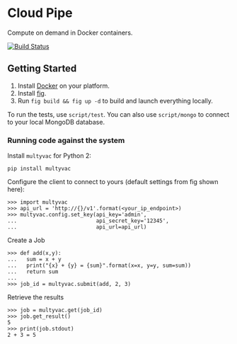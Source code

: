Cloud Pipe
==========

Compute on demand in Docker containers.

[![Build Status](https://travis-ci.org/cloudpipe/cloudpipe.svg?branch=master)](https://travis-ci.org/cloudpipe/cloudpipe)

## Getting Started

 1. Install [Docker](https://docs.docker.com/installation/mac/) on your platform.
 2. Install [fig](http://www.fig.sh/install.html).
 3. Run `fig build && fig up -d` to build and launch everything locally.

To run the tests, use `script/test`. You can also use `script/mongo` to connect to your local MongoDB
database.

### Running code against the system

Install `multyvac` for Python 2:

```
pip install multyvac
```

Configure the client to connect to yours (default settings from fig shown here):

```
>>> import multyvac
>>> api_url = 'http://{}/v1'.format(<your_ip_endpoint>) 
>>> multyvac.config.set_key(api_key='admin',
...                         api_secret_key='12345',
...                         api_url=api_url)
```

Create a Job

```
>>> def add(x,y):
...   sum = x + y
...   print("{x} + {y} = {sum}".format(x=x, y=y, sum=sum))
...   return sum
...
>>> job_id = multyvac.submit(add, 2, 3)
```

Retrieve the results

```
>>> job = multyvac.get(job_id)
>>> job.get_result()
5
>>> print(job.stdout)
2 + 3 = 5
```
